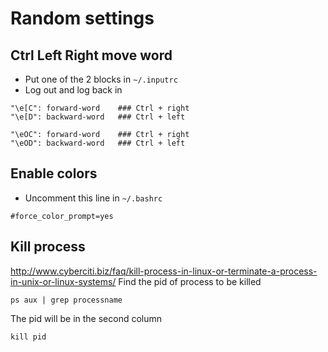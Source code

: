 # Random settings

## Ctrl Left Right move word
- Put one of the 2 blocks in `~/.inputrc`
- Log out and log back in

```
"\e[C": forward-word	### Ctrl + right
"\e[D": backward-word	### Ctrl + left

"\eOC": forward-word	### Ctrl + right
"\eOD": backward-word	### Ctrl + left
```

## Enable colors
- Uncomment this line in `~/.bashrc`

```
#force_color_prompt=yes
```

## Kill process
http://www.cyberciti.biz/faq/kill-process-in-linux-or-terminate-a-process-in-unix-or-linux-systems/
Find the pid of process to be killed
```
ps aux | grep processname
```
The pid will be in the second column

`kill pid`
